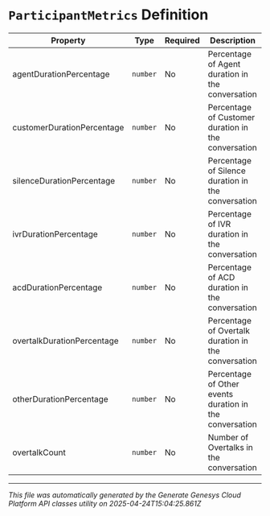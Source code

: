 # `ParticipantMetrics` Definition

| Property | Type | Required | Description |
|----------|------|----------|-------------|
| agentDurationPercentage | `number` | No | Percentage of Agent duration in the conversation |
| customerDurationPercentage | `number` | No | Percentage of Customer duration in the conversation |
| silenceDurationPercentage | `number` | No | Percentage of Silence duration in the conversation |
| ivrDurationPercentage | `number` | No | Percentage of IVR duration in the conversation |
| acdDurationPercentage | `number` | No | Percentage of ACD duration in the conversation |
| overtalkDurationPercentage | `number` | No | Percentage of Overtalk duration in the conversation |
| otherDurationPercentage | `number` | No | Percentage of Other events duration in the conversation |
| overtalkCount | `number` | No | Number of Overtalks in the conversation |

---

*This file was automatically generated by the Generate Genesys Cloud Platform API classes utility on 2025-04-24T15:04:25.861Z*